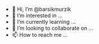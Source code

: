 - 👋 Hi, I’m @barsikmurzik
- 👀 I’m interested in ...
- 🌱 I’m currently learning ...
- 💞️ I’m looking to collaborate on ...
- 📫 How to reach me ...

<!---
barsikmurzik/barsikmurzik is a ✨ special ✨ repository because its `README.md` (this file) appears on your GitHub profile.
You can click the Preview link to take a look at your changes.
--->
